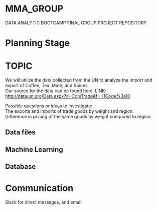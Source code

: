 # MMA_GROUP

DATA ANALYTIC BOOTCAMP FINAL GROUP PROJECT REPOSITORY    

# Planning Stage

# TOPIC   
We will utilize the data collected from the UN to analyze the import and export of Coffee, Tea, Mate, and Spices.   
Our source for the data can be found here: LINK: http://data.un.org/Data.aspx?d=ComTrade&f=_l1Code%3a10   

Possible questions or ideas to investigate:   
The exports and imports of trade goods by weight and region.   
Difference in pricing of the same goods by weight compared to region.   


## Data files
   
## Machine Learning   
   
## Database   
   


# Communication
Slack for direct messages, and email.   
   
# 
